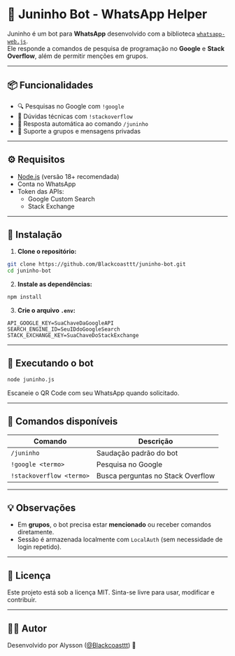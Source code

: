 # 🤖 Juninho Bot - WhatsApp Helper

Juninho é um bot para **WhatsApp** desenvolvido com a biblioteca [`whatsapp-web.js`](https://github.com/pedroslopez/whatsapp-web.js).  
Ele responde a comandos de pesquisa de programação no **Google** e **Stack Overflow**, além de permitir menções em grupos.

---

## 📦 Funcionalidades

- 🔍 Pesquisas no Google com `!google`
- 🧠 Dúvidas técnicas com `!stackoverflow`
- 🤖 Resposta automática ao comando `/juninho`
- 👥 Suporte a grupos e mensagens privadas

---

## ⚙️ Requisitos

- [Node.js](https://nodejs.org/) (versão 18+ recomendada)
- Conta no WhatsApp
- Token das APIs:
  - Google Custom Search
  - Stack Exchange

---

## 📁 Instalação

1. **Clone o repositório:**

```bash
git clone https://github.com/Blackcoasttt/juninho-bot.git
cd juninho-bot
```

2. **Instale as dependências:**

```bash
npm install
```

3. **Crie o arquivo `.env`:**

```env
API_GOOGLE_KEY=SuaChaveDaGoogleAPI
SEARCH_ENGINE_ID=SeuIDdoGoogleSearch
STACK_EXCHANGE_KEY=SuaChaveDoStackExchange
```

---

## 🚀 Executando o bot

```bash
node juninho.js
```

Escaneie o QR Code com seu WhatsApp quando solicitado.

---

## 💬 Comandos disponíveis

| Comando | Descrição |
|--------|-----------|
| `/juninho` | Saudação padrão do bot |
| `!google <termo>` | Pesquisa no Google |
| `!stackoverflow <termo>` | Busca perguntas no Stack Overflow |

---

## 💡 Observações

- Em **grupos**, o bot precisa estar **mencionado** ou receber comandos diretamente.
- Sessão é armazenada localmente com `LocalAuth` (sem necessidade de login repetido).

---

## 📄 Licença

Este projeto está sob a licença MIT. Sinta-se livre para usar, modificar e contribuir.

---

## 👨‍💻 Autor

Desenvolvido por Alysson ([@Blackcoasttt](https://github.com/Blackcoasttt)) 🚀
